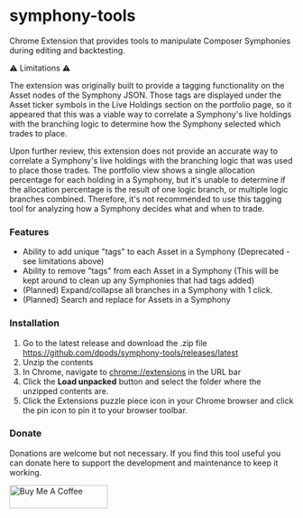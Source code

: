 # symphony-tools
Chrome Extension that provides tools to manipulate Composer Symphonies during editing and backtesting. 

⚠️ Limitations ⚠️

The extension was originally built to provide a tagging functionality on the Asset nodes of the Symphony JSON. Those tags are displayed under the Asset ticker symbols in the Live Holdings section on the portfolio page, so it appeared that this was a viable way to correlate a Symphony's live holdings with the branching logic to determine how the Symphony selected which trades to place. 

Upon further review, this extension does not provide an accurate way to correlate a Symphony's live holdings with the branching logic that was used to place those trades. The portfolio view shows a single allocation percentage for each holding in a Symphony, but it's unable to determine if the allocation percentage is the result of one logic branch, or multiple logic branches combined. Therefore, it's not recommended to use this tagging tool for analyzing how a Symphony decides what and when to trade. 

### Features
- Ability to add unique "tags" to each Asset in a Symphony (Deprecated - see limitations above)
- Ability to remove "tags" from each Asset in a Symphony (This will be kept around to clean up any Symphonies that had tags added)
- (Planned) Expand/collapse all branches in a Symphony with 1 click.
- (Planned) Search and replace for Assets in a Symphony

### Installation

1. Go to the latest release and download the .zip file
    https://github.com/dpods/symphony-tools/releases/latest
2. Unzip the contents 
3. In Chrome, navigate to [chrome://extensions](chrome://extensions/) in the URL bar 
4. Click the **Load unpacked** button and select the folder where the unzipped contents are. 
5. Click the Extensions puzzle piece icon in your Chrome browser and click the pin icon to pin it to your browser toolbar.

### Donate

Donations are welcome but not necessary. If you find this tool useful you can donate here to support the development and maintenance to keep it working.

<a href="https://www.buymeacoffee.com/dpods" target="_blank"><img src="https://cdn.buymeacoffee.com/buttons/default-orange.png" alt="Buy Me A Coffee" height="41" width="174"></a>
